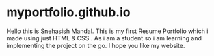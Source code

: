 # myportfolio.github.io
Hello this is Snehasish Mandal. This is my first Resume Portfolio which i made using just HTML &amp; CSS . As i am a student so i am learning and implementing the project on the go.
I hope you like my website.
